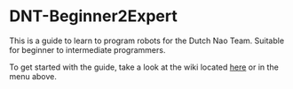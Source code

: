 # DNT-Beginner2Expert
This is a guide to learn to program robots for the Dutch Nao Team. Suitable for beginner to intermediate programmers. 

To get started with the guide, take a look at the wiki located 
[here](https://github.com/IntelligentRoboticsLab/DNT-Beginner2Expert/wiki) or in the menu above.
